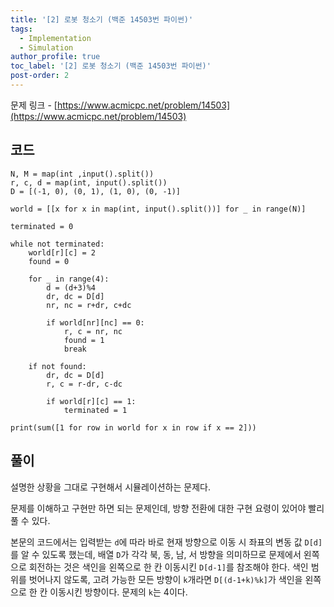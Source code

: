 ```yaml
---
title: '[2] 로봇 청소기 (백준 14503번 파이썬)'
tags:
  - Implementation
  - Simulation
author_profile: true
toc_label: '[2] 로봇 청소기 (백준 14503번 파이썬)'
post-order: 2
---
```


문제 링크 - [https://www.acmicpc.net/problem/14503](https://www.acmicpc.net/problem/14503)

## 코드
```python::lineons
N, M = map(int ,input().split())
r, c, d = map(int, input().split())
D = [(-1, 0), (0, 1), (1, 0), (0, -1)]

world = [[x for x in map(int, input().split())] for _ in range(N)]

terminated = 0

while not terminated:
    world[r][c] = 2
    found = 0

    for _ in range(4):
        d = (d+3)%4
        dr, dc = D[d]
        nr, nc = r+dr, c+dc

        if world[nr][nc] == 0:
            r, c = nr, nc
            found = 1
            break

    if not found:
        dr, dc = D[d]
        r, c = r-dr, c-dc

        if world[r][c] == 1:
            terminated = 1

print(sum([1 for row in world for x in row if x == 2]))
```

## 풀이
설명한 상황을 그대로 구현해서 시뮬레이션하는 문제다.

문제를 이해하고 구현만 하면 되는 문제인데, 방향 전환에 대한 구현 요령이 있어야 빨리 풀 수 있다.

본문의 코드에서는 입력받는 `d`에 따라 바로 현재 방향으로 이동 시 좌표의 변동 값 `D[d]`를 알 수 있도록 했는데, 배열 `D`가 각각 북, 동, 남, 서 방향을 의미하므로 문제에서 왼쪽으로 회전하는 것은 색인을 왼쪽으로 한 칸 이동시킨 `D[d-1]`를 참조해야 한다. 색인 범위를 벗어나지 않도록, 고려 가능한 모든 방향이 `k`개라면 `D[(d-1+k)%k]`가 색인을 왼쪽으로 한 칸 이동시킨 방향이다. 문제의 `k`는 4이다.
